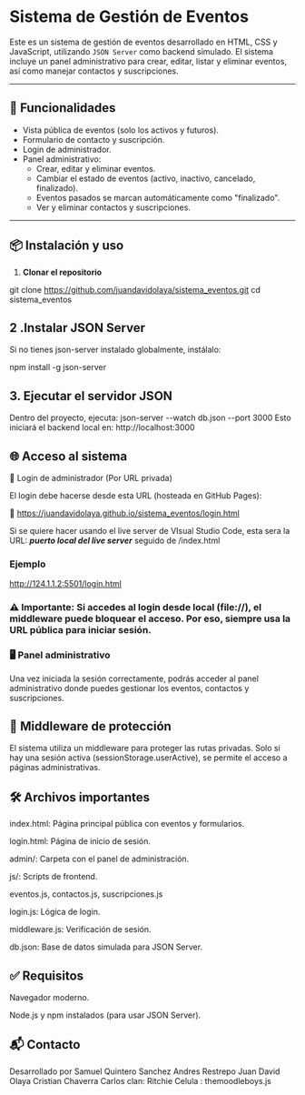 # Sistema de Gestión de Eventos

Este es un sistema de gestión de eventos desarrollado en HTML, CSS y JavaScript, utilizando `JSON Server` como backend simulado. El sistema incluye un panel administrativo para crear, editar, listar y eliminar eventos, así como manejar contactos y suscripciones.

---

## 🚀 Funcionalidades

- Vista pública de eventos (solo los activos y futuros).
- Formulario de contacto y suscripción.
- Login de administrador.
- Panel administrativo:
  - Crear, editar y eliminar eventos.
  - Cambiar el estado de eventos (activo, inactivo, cancelado, finalizado).
  - Eventos pasados se marcan automáticamente como "finalizado".
  - Ver y eliminar contactos y suscripciones.

---

## 📦 Instalación y uso 

1. **Clonar el repositorio**

git clone https://github.com/juandavidolaya/sistema_eventos.git
cd sistema_eventos

## 2 .Instalar JSON Server

Si no tienes json-server instalado globalmente, instálalo:

npm install -g json-server

## 3. Ejecutar el servidor JSON

Dentro del proyecto, ejecuta: json-server --watch db.json --port 3000
Esto iniciará el backend local en: http://localhost:3000

## 🌐 Acceso al sistema
🔐 Login de administrador (Por URL privada)

El login debe hacerse desde esta URL (hosteada en GitHub Pages):

🔗 https://juandavidolaya.github.io/sistema_eventos/login.html

Si se quiere hacer usando el live server de VIsual Studio Code, esta sera la URL: 
 ***puerto local del live server*** seguido de /index.html
### Ejemplo
http://124.1.1.2:5501/login.html
### ⚠️ Importante: Si accedes al login desde local (file://), el middleware puede bloquear el acceso. Por eso, siempre usa la URL pública para iniciar sesión.

### 🖥️ Panel administrativo
Una vez iniciada la sesión correctamente, podrás acceder al panel administrativo donde puedes gestionar los eventos, contactos y suscripciones.

## 🧠 Middleware de protección
El sistema utiliza un middleware para proteger las rutas privadas. Solo si hay una sesión activa (sessionStorage.userActive), se permite el acceso a páginas administrativas.

## 🛠️ Archivos importantes
index.html: Página principal pública con eventos y formularios.

login.html: Página de inicio de sesión.

admin/: Carpeta con el panel de administración.

js/: Scripts de frontend.

eventos.js, contactos.js, suscripciones.js

login.js: Lógica de login.

middleware.js: Verificación de sesión.

db.json: Base de datos simulada para JSON Server.

## ✅ Requisitos
Navegador moderno.

Node.js y npm instalados (para usar JSON Server).

## 📬 Contacto

Desarrollado por
Samuel Quintero Sanchez
Andres Restrepo
Juan David Olaya
Cristian Chaverra 
Carlos 
clan:  Ritchie
Celula : themoodleboys.js
